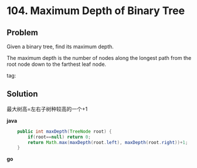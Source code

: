 # 104. Maximum Depth of Binary Tree

## Problem
Given a binary tree, find its maximum depth.

The maximum depth is the number of nodes along the longest path from the root node down to the farthest leaf node.

tag:

## Solution

最大树高=左右子树种较高的一个+1

**java**
```java
    public int maxDepth(TreeNode root) {
        if(root==null) return 0;
        return Math.max(maxDepth(root.left), maxDepth(root.right))+1;
    }
```

**go**
```go

```
